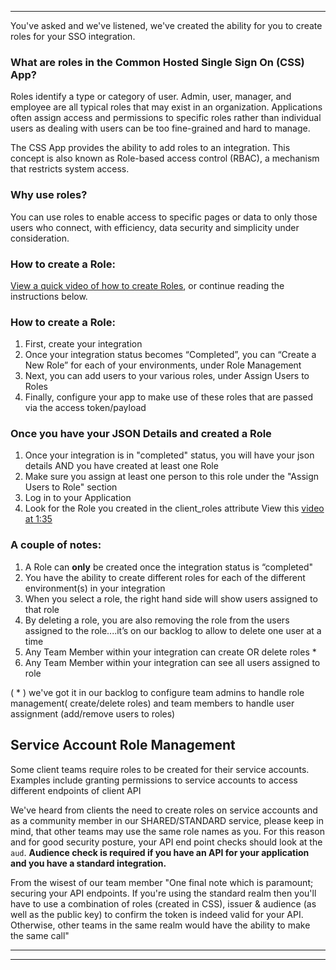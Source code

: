 
***

You've asked and we've listened, we've created the ability for you to create roles for your SSO integration.

### What are roles in the Common Hosted Single Sign On (CSS) App?

Roles identify a type or category of user. Admin, user, manager, and employee are all typical roles that may exist in an organization. Applications often assign access and permissions to specific roles rather than individual users as dealing with users can be too fine-grained and hard to manage.


The CSS App provides the ability to add roles to an integration. This concept is also known as Role-based access control (RBAC), a mechanism that restricts system access.

### Why use roles? 

You can use roles to enable access to specific pages or data to only those users who connect, with efficiency, data security and simplicity under consideration.









### How to create a Role:
[View a quick video of how to create Roles](https://github.com/bcgov/sso-keycloak/assets/56739669/435f502a-aed8-49de-9ff7-f64dd4a38ff0), or continue reading the instructions below.


<!-- video from May 2023 
[View a quick video of how to create Roles](https://user-images.githubusercontent.com/56739669/231529538-0e1efa5a-51df-401a-99c2-dbc964e8cac6.mp4), or continue reading the instructions below. -->


<!-- old video https://user-images.githubusercontent.com/56739669/167518486-89f03e3c-f7e4-4788-89d8-25729e107406.mp4 -->
### How to create a Role:
1. First, create your integration
1. Once your integration status becomes “Completed”, you can “Create a New Role” for each of your environments, under Role Management
1. Next, you can add users to your various roles, under Assign Users to Roles
1. Finally, configure your app to make use of these roles that are passed via the access token/payload

### Once you have your **JSON** Details and created a **Role**
1. Once your integration is in "completed" status, you will have your json details AND you have created at least one Role
1. Make sure you assign at least one person to this role under the "Assign Users to Role" section
1. Log in to your Application
1. Look for the Role you created in the client_roles attribute  View this [video at 1:35](https://user-images.githubusercontent.com/56739669/231529538-0e1efa5a-51df-401a-99c2-dbc964e8cac6.mp4)


### A couple of notes:
1. A Role can **only** be created once the integration status is “completed"
1. You have the ability to create different roles for each of the different environment(s) in your integration
1. When you select a role, the right hand side will show users assigned to that role
1. By deleting a role, you are also removing the role from the users assigned to the role....it’s on our backlog to allow to delete one user at a time
1. Any Team Member within your integration can create OR delete roles * 
1. Any Team Member within your integration can see all users assigned to role

( * ) we've got it in our backlog to configure team admins to handle role management( create/delete roles) and team members to handle user assignment (add/remove users to roles)


## Service Account Role Management

Some client teams require roles to be created for their service accounts. Examples include granting  permissions to service accounts to access different endpoints of client API

We've heard from clients the need to create roles on service accounts and as a community member in our SHARED/STANDARD service, please keep in mind, that other teams may use the same role names as you. For this reason and for good security posture, your API end point checks should look at the `aud`. **Audience check is required if you have an API for your application and you have a standard integration.**


From the wisest of our team member "One final note which is paramount; securing your API endpoints. If you're using the standard realm then you'll have to use a combination of roles (created in CSS), issuer & audience (as well as the public key) to confirm the token is indeed valid for your API. Otherwise, other teams in the same realm would have the ability to make the same call" 

***

***
